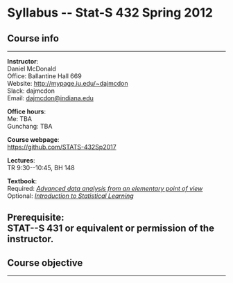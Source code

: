 # Syllabus -- Stat-S 432 Spring 2012

## Course info
---

__Instructor__:  
Daniel McDonald  
Office: Ballantine Hall 669  
Website: http://mypage.iu.edu/~dajmcdon  
Slack: dajmcdon  
Email: dajmcdon@indiana.edu  

__Office hours__:  
Me: TBA  
Gunchang: TBA

__Course webpage__:    
https://github.com/STATS-432Sp2017


__Lectures__:  
TR 9:30--10:45, BH 148

__Textbook__:  
Required: [_Advanced data analysis from an elementary point of view_](https://www.stat.cmu.edu/~cshalizi/ADAfaEPoV/)  
Optional: [_Introduction to Statistical Learning_](http://www-bcf.usc.edu/~gareth/ISL/)

__Prerequisite__:  
STAT--S 431 or equivalent or permission of the instructor.
---


## Course objective
---






